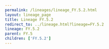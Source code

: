 ```yaml
---
permalink: /lineages/lineage_FY.5.2.html
layout: lineage_page
title: Lineage FY.5.2
redirect_to: ../lineage.html?lineage=FY.5.2
lineage: FY.5.2
parent: FY.5
children: ['FY.5.2']
---
```

